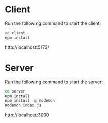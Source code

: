 # Client

Run the following command to start the client:

```bash
cd client
npm install
```

http://localhost:5173/

# Server

Run the following command to start the server:

```bash
cd server
npm install
npm install -g nodemon
nodemon index.js
```

http://localhost:3000
